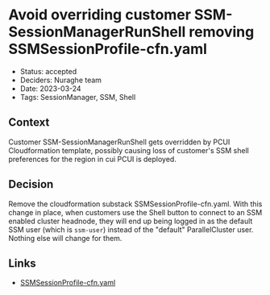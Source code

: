 # Avoid overriding customer SSM-SessionManagerRunShell removing SSMSessionProfile-cfn.yaml

- Status: accepted
- Deciders: Nuraghe team
- Date: 2023-03-24
- Tags: SessionManager, SSM, Shell

## Context
Customer SSM-SessionManagerRunShell gets overridden by PCUI Cloudformation template, possibly causing loss of
customer's SSM shell preferences for the region in cui PCUI is deployed.

## Decision
Remove the cloudformation substack SSMSessionProfile-cfn.yaml.
With this change in place, when customers use the Shell button to connect to an SSM enabled cluster headnode,
they will end up being logged in as the default SSM user (which is `ssm-user`) instead of the "default" ParallelCluster user.
Nothing else will change for them.

## Links <!-- optional -->
- [SSMSessionProfile-cfn.yaml](https://github.com/aws/aws-parallelcluster-ui/blob/1a6260ad60cd6bf5160e9b607e2dea85af9428e7/infrastructure/SSMSessionProfile-cfn.yaml)
